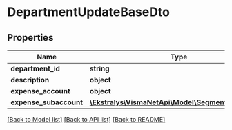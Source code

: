 # DepartmentUpdateBaseDto

## Properties
Name | Type | Description | Notes
------------ | ------------- | ------------- | -------------
**department_id** | **string** |  | [optional] 
**description** | **object** |  | [optional] 
**expense_account** | **object** |  | [optional] 
**expense_subaccount** | [**\Ekstralys\VismaNetApi\Model\SegmentUpdateDto[]**](SegmentUpdateDto.md) |  | [optional] 

[[Back to Model list]](../README.md#documentation-for-models) [[Back to API list]](../README.md#documentation-for-api-endpoints) [[Back to README]](../README.md)


